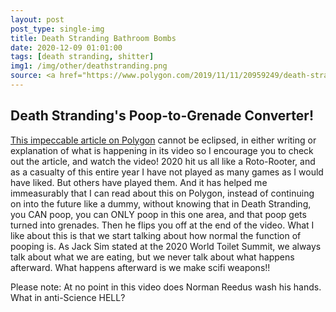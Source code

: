 ```yaml
---
layout: post
post_type: single-img
title: Death Stranding Bathroom Bombs
date: 2020-12-09 01:01:00
tags: [death stranding, shitter]
img1: /img/other/deathstranding.png
source: <a href="https://www.polygon.com/2019/11/11/20959249/death-stranding-poop-grenade-kojima" target="_blank" rel="nofollow">Polygon</a>
---
```

## Death Stranding's Poop-to-Grenade Converter!

[This impeccable article on Polygon](https://www.polygon.com/2019/11/11/20959249/death-stranding-poop-grenade-kojima) cannot be eclipsed, in either writing or explanation of what is happening in its video so I encourage you to check out the article, and watch the video! 2020 hit us all like a Roto-Rooter, and as a casualty of this entire year I have not played as many games as I would have liked. But others have played them. And it has helped me immeasurably that I can read about this on Polygon, instead of continuing on into the future like a dummy, without knowing that in Death Stranding, you CAN poop, you can ONLY poop in this one area, and that poop gets turned into grenades. Then he flips you off at the end of the video. What I like about this is that we start talking about how normal the function of pooping is. As Jack Sim stated at the 2020 World Toilet Summit, we always talk about what we are eating, but we never talk about what happens afterward. What happens afterward is we make scifi weapons!!

Please note: At no point in this video does Norman Reedus wash his hands. What in anti-Science HELL?
